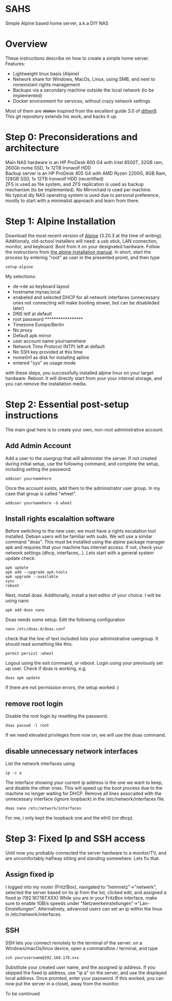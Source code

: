 # SAHS
Simple Alpine based home server, a.k.a DIY NAS

# Overview
These instructions describe on how to create a simple home server. Features:
- Lightweight linux basis (Alpine)
- Network share for Windows, MacOs, Linux, using SMB, and next to nonexistant rights management
- Backups via a secondary machine outside the local network (to be implemented)
- Docker environment for services, without crazy network settings
  
Most of them are ~~stolen~~ inspired from the excellent guide 3.0 of [dither8](https://dither8.xyz/guide/alpine-linux-nas-3/ "Link to dither8's website"). This git repository extends his work, and backs it up. 

# Step 0: Preconsiderations and architecture
Main NAS hardware is an HP ProDesk 600 G4 with Intel 8500T, 32GB ram, 260Gb nvme SSD, 1x 12TB Ironwolf HDD  
Backup server is an HP ProDesk 405 G4 with AMD Ryzen 2200G, 8GB Ram, 128GB SSD, 1x 12TB Ironwolf HDD (recertified)  
ZFS is used as file system, and ZFS replication is used as backup mechanism (to be implemented). No Mirror/raid is used per machine.  
No typical diy NAS operating system is used due to personal preference, mostly to start with a minimalist approach and learn from there.  

# Step 1: Alpine Installation
Download the most recent version of [Alpine](https://www.alpinelinux.org/downloads/ "Alpine Linux Download") (3.20.3 at the time of writing). Additionaly, old-school installers will need: a usb stick, LAN connection, monitor, and keyboard. Boot from it on your designated hardware. Follow the instructions from [the alpine installation manual](https://wiki.alpinelinux.org/wiki/Installation). In short, start the process by entering "root" as user in the presented promt, and then type
```
setup-alpine
```
My selections:
- de->de as keyboard layout
- hostname mynas.local
- enabeled and selected DHCP for all network interfaces (unnecessary ones not connecting will make booting slower, but can be disableded later)
- DNS letf at default
- root password *****************
- Timezone Europe/Berlin
- No proxy
- Default apk mirror
- user account name yournamehere
- Network Time Protocol (NTP) left at default
- No SSH key provided at this time
- nvme0n1 as disk for installing apline
- entered "sys" as usage mode
  
with these steps, you successfully installed alpine linux on your target hardware. Reboot. It will directly start from your your internal storage, and you can remove the installation media.

# Step 2: Essential post-setup instructions
The main goal here is to create your own, non-root administrative account.
## Add Admin Account
Add a user to the usergrup that will administer the server. If not created during initial setup, use the following command, and complete the setup, including setting the password.
```
adduser yournamehere
```
Once the account exists, add them to the administrator user group. In my case that group is called "wheel".
```
adduser yournamehere -G wheel
```
## Install rights escalaltion software
Before switching to the new user, we must have a rights escalation tool installed. Debian users will be familiar with sudo. We will use a similar command "doas". This must be installed using the alpine package manager apk and requires that your machine has internet access. If not, check your network settings (dhcp, interfaces,..). Lets start with a general system update check:
```
apk update
apk add --upgrade apk-tools
apk upgrade --available
sync
reboot
```
Next, install doas. Additionally, install a text editor of your choice. I will be using nano
```
apk add doas nano
```
Doas needs some setup. Edit the following configuration 
```
nano /etc/doas.d/doas.conf
```
check that the line of text included lists your administrative usergroup. It should read something like this:
```
permit persist :wheel
```
Logout using the exit command, or reboot. Login using your previously set up user. Check if doas is working, e.g.
```
doas apk update
```
If there are not permission errors, the setup worked :)

## remove root login
Disable the root login by resetting the password.
```
doas passwd -l root
```
If we need elevated privileges from now on, we will use the doas command.

## disable unnecessary network interfaces
List the network interfaces using
```
ip -c a
```
The interface showing your current ip address is the one we want to keep, and disable the other ones. This will speed up the boot process due to the machine no longer waiting for DHCP. Remove all lines assocaited with the unnecessary interface (ignore loopback) in the /etc/network/interfaces file.
```
doas nano /etc/network/interfaces
```
For me, i only kept the loopback one and the eth0 (on dhcp).

# Step 3: Fixed Ip and SSH access
Until now you probably connected the server hardware to a monitor/TV, and are uncomfortably halfway sitting and standing somewhere. Lets fix that.
## Assign fixed ip
I logged into my router (Fritz!Box), navigated to "heimnetz"->"netwerk", selected the server based on its ip from the list, clicked edit, and assigned a fixed ip (192.167.167.XXX) While you are in your FritzBox interface, make sure to enable 1GB/s speeds under "Netzwerkeinstellungen"->"Lan-Einstellungen". Alternatively, advanced users can set an ip within the linux in /etc/network/interfaces.
## SSH
SSH lets you connect remotely to the terminal of the server. on a Windows/macOs/linux device, open a commandline / terminal, and type
```
ssh yourusername@192.168.178.xxx
```
Substitute your created user name, and the assigned ip address. If you skipped the fixed ip address, use "ip a" on the server, and use the displayed local address. Once promted, enter your password. If this worked, you can now put the server in a closet, away from the monitor.

To be continued
